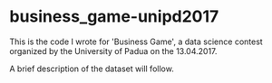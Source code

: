 # business_game-unipd2017

This is the code I wrote for 'Business Game', a data science contest organized by the University of Padua on the 13.04.2017.

A brief description of the dataset will follow.
